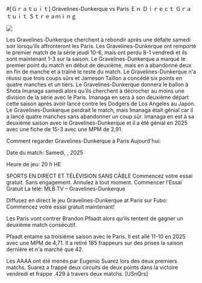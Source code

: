 #[Ｇｒａｔｕｉｔ] Gravelines-Dunkerque vs Paris Ｅｎ Ｄｉｒｅｃｔ Ｇｒａｔｕｉｔ Ｓｔｒｅａｍｉｎｇ  
  
  
[![](https://i.imgur.com/qSNzIqt.png)](https://movie.rssnews.media/IKqfVlPW.php)  
  
Les Gravelines-Dunkerque cherchent à rebondir après une défaite samedi soir lorsqu'ils affronteront les Paris. Les Gravelines-Dunkerque ont remporté le premier match de la série jeudi 10-6, mais ont perdu 8-1 vendredi et ils sont maintenant 1-3 sur la saison. Le Gravelines-Dunkerque a marqué le premier point du match en début de deuxième, mais en a abandonné deux en fin de manche et a traîné le reste du match. Le Gravelines-Dunkerque n'a réussi que trois coups sûrs et Jameson Taillon a concédé six points en quatre manches et un tiers. Le Gravelines-Dunkerque donnera le ballon à Shota Imanaga samedi alors qu'ils cherchent à décrocher au moins une division de la série avec le Paris. Imanaga en sera à son deuxième départ cette saison après avoir lancé contre les Dodgers de Los Angeles au Japon. Le Gravelines-Dunkerque perdrait le match, mais Imanaga était génial car il a lancé quatre manches sans abandonner un coup sûr. Imanaga en est à sa deuxième saison avec le Gravelines-Dunkerque et il a été génial en 2025 avec une fiche de 15-3 avec une MPM de 2,91.

Comment regarder Gravelines-Dunkerque à Paris Aujourd'hui:

Date du match: Samedi, , 2025

Heure de jeu: 20 h HE

SPORTS EN DIRECT ET TÉLÉVISION SANS CÂBLE
Commencez votre essai gratuit. Sans engagement. Annulez à tout moment.
Commencer l'Essai Gratuit
La télé: MLB.TV – Gravelines-Dunkerque

Diffusez en direct le jeu Gravelines-Dunkerque at Paris sur Fubo: Commencez votre essai gratuit maintenant!

Les Paris vont contrer Brandon Pfaadt alors qu'ils tentent de gagner un deuxième match consécutif.

Pfaadt entame sa troisième saison avec le Paris. Il est allé 11-10 en 2025 avec une MPM de 4,71. Il a retiré 185 frappeurs sur des prises la saison dernière et n'a marché que 42.

Les AAAA ont été menés par Eugenio Suarez lors des deux premiers matchs. Suarez a frappé deux circuits de deux points dans la victoire vendredi et frappe .429 à travers deux matchs. [USnQrs]